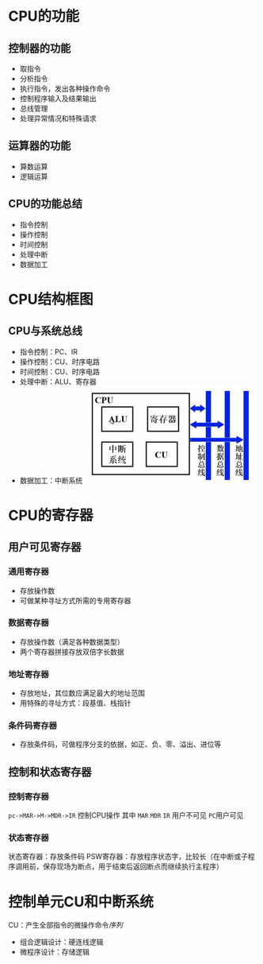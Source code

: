 # CPU的功能
## 控制器的功能
- 取指令
- 分析指令
- 执行指令，发出各种操作命令
- 控制程序输入及结果输出
- 总线管理
- 处理异常情况和特殊请求

## 运算器的功能
- 算数运算
- 逻辑运算

## CPU的功能总结
- 指令控制
- 操作控制
- 时间控制
- 处理中断
- 数据加工

# CPU结构框图

## CPU与系统总线
- 指令控制：PC、IR
- 操作控制：CU、时序电路
- 时间控制：CU、时序电路
- 处理中断：ALU、寄存器
- 数据加工：中断系统
![20240303095607.png](../../attachments/png/Pasted%20image%2020240303095607.png)

# CPU的寄存器
## 用户可见寄存器
### 通用寄存器
- 存放操作数
- 可做某种寻址方式所需的专用寄存器
### 数据寄存器
- 存放操作数（满足各种数据类型）
- 两个寄存器拼接存放双倍字长数据
### 地址寄存器
- 存放地址，其位数应满足最大的地址范围
- 用特殊的寻址方式：段基值、栈指针
### 条件码寄存器
- 存放条件码，可做程序分支的依据，如正、负、零、溢出、进位等

## 控制和状态寄存器
### 控制寄存器
`pc->MAR->M->MDR->IR`
控制CPU操作
其中 `MAR` `MDR` `IR` 用户不可见
`PC`用户可见
###  状态寄存器
状态寄存器：存放条件码
PSW寄存器：存放程序状态字，比较长（在中断或子程序调用前，保存现场为断点，用于结束后返回断点而继续执行主程序）

# 控制单元CU和中断系统
CU：产生全部指令的微操作命令*序列*
- 组合逻辑设计：硬连线逻辑
- 微程序设计：存储逻辑

